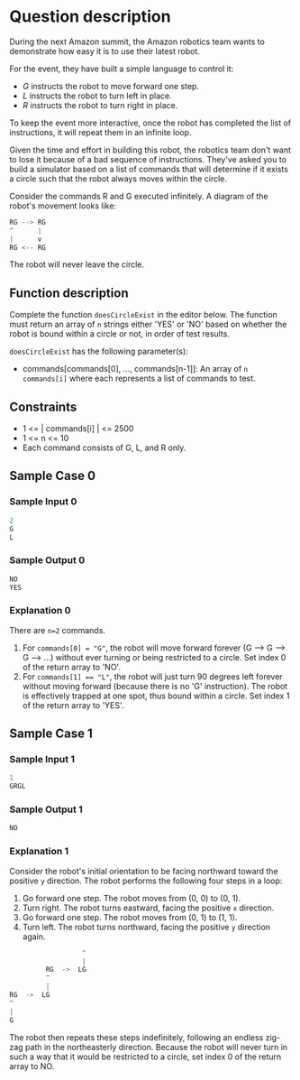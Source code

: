 # Question description

During the next Amazon summit, the Amazon robotics team wants to demonstrate how easy it is to use their latest robot.

For the event, they have built a simple language to control it:

* _G_ instructs the robot to move forward one step.
* _L_ instructs the robot to turn left in place.
* _R_ instructs the robot to turn right in place.

To keep the event more interactive, once the robot has completed the list of instructions, it will repeat them in an
infinite loop.

Given the time and effort in building this robot, the robotics team don't want to lose it because of a bad sequence of
instructions. They've asked you to build a simulator based on a list of commands that will determine if it exists a
circle such that the robot always moves within the circle.

Consider the commands R and G executed infinitely. A diagram of the robot's movement looks like:

```javascript
RG --> RG
^      |
|      v
RG <-- RG
```

The robot will never leave the circle.

## Function description

Complete the function `doesCircleExist` in the editor below. The function must return an array of `n` strings either
'YES' or 'NO' based on whether the robot is bound within a circle or not, in order of test results.

`doesCircleExist` has the following parameter(s):

* commands[commands[0], ..., commands[n-1]]: An array of `n` `commands[i]` where each represents a list of commands to
  test.

## Constraints

* 1 <= | commands[i] | <= 2500
* 1 <= n <= 10
* Each command consists of G, L, and R only.

## Sample Case 0

### Sample Input 0

```javascript
2
G
L
```

### Sample Output 0

```javascript
NO
YES
```

### Explanation 0

There are `n=2` commands.

1. For `commands[0] = "G"`, the robot will move forward forever (G --> G --> G --> ...) without ever turning or being
   restricted to a circle. Set index 0 of the return array to 'NO'.
2. For `commands[1] == "L"`, the robot will just turn 90 degrees left forever without moving forward (because there is
   no 'G' instruction). The robot is effectively trapped at one spot, thus bound within a circle. Set index 1 of the
   return array to 'YES'.

## Sample Case 1

### Sample Input 1

```javascript
1
GRGL
```

### Sample Output 1

```javascript
NO
```

### Explanation 1

Consider the robot's initial orientation to be facing northward toward the positive `y` direction. The robot performs
the following four steps in a loop:

1. Go forward one step. The robot moves from (0, 0) to (0, 1).
2. Turn right. The robot turns eastward, facing the positive `x` direction.
3. Go forward one step. The robot moves from (0, 1) to (1, 1).
4. Turn left. The robot turns northward, facing the positive `y` direction again.

```javascript
                  ^
                  |
         RG  ->  LG
         ^
         |
RG  ->  LG
^
|
G
```

The robot then repeats these steps indefinitely, following an endless zig-zag path in the northeasterly direction.
Because the robot will never turn in such a way that it would be restricted to a circle, set index 0 of the return array
to NO.
